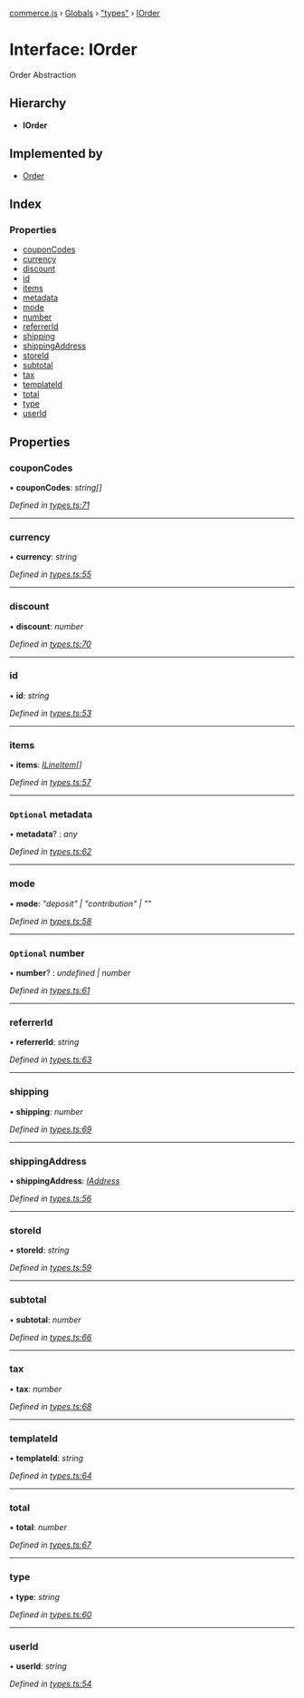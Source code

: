[commerce.js](../README.md) › [Globals](../globals.md) › ["types"](../modules/_types_.md) › [IOrder](_types_.iorder.md)

# Interface: IOrder

Order Abstraction

## Hierarchy

* **IOrder**

## Implemented by

* [Order](../classes/_order_.order.md)

## Index

### Properties

* [couponCodes](_types_.iorder.md#couponcodes)
* [currency](_types_.iorder.md#currency)
* [discount](_types_.iorder.md#discount)
* [id](_types_.iorder.md#id)
* [items](_types_.iorder.md#items)
* [metadata](_types_.iorder.md#optional-metadata)
* [mode](_types_.iorder.md#mode)
* [number](_types_.iorder.md#optional-number)
* [referrerId](_types_.iorder.md#referrerid)
* [shipping](_types_.iorder.md#shipping)
* [shippingAddress](_types_.iorder.md#shippingaddress)
* [storeId](_types_.iorder.md#storeid)
* [subtotal](_types_.iorder.md#subtotal)
* [tax](_types_.iorder.md#tax)
* [templateId](_types_.iorder.md#templateid)
* [total](_types_.iorder.md#total)
* [type](_types_.iorder.md#type)
* [userId](_types_.iorder.md#userid)

## Properties

###  couponCodes

• **couponCodes**: *string[]*

*Defined in [types.ts:71](https://github.com/shopjs/commerce.js/blob/98f86b0/src/types.ts#L71)*

___

###  currency

• **currency**: *string*

*Defined in [types.ts:55](https://github.com/shopjs/commerce.js/blob/98f86b0/src/types.ts#L55)*

___

###  discount

• **discount**: *number*

*Defined in [types.ts:70](https://github.com/shopjs/commerce.js/blob/98f86b0/src/types.ts#L70)*

___

###  id

• **id**: *string*

*Defined in [types.ts:53](https://github.com/shopjs/commerce.js/blob/98f86b0/src/types.ts#L53)*

___

###  items

• **items**: *[ILineItem](_types_.ilineitem.md)[]*

*Defined in [types.ts:57](https://github.com/shopjs/commerce.js/blob/98f86b0/src/types.ts#L57)*

___

### `Optional` metadata

• **metadata**? : *any*

*Defined in [types.ts:62](https://github.com/shopjs/commerce.js/blob/98f86b0/src/types.ts#L62)*

___

###  mode

• **mode**: *"deposit" | "contribution" | ""*

*Defined in [types.ts:58](https://github.com/shopjs/commerce.js/blob/98f86b0/src/types.ts#L58)*

___

### `Optional` number

• **number**? : *undefined | number*

*Defined in [types.ts:61](https://github.com/shopjs/commerce.js/blob/98f86b0/src/types.ts#L61)*

___

###  referrerId

• **referrerId**: *string*

*Defined in [types.ts:63](https://github.com/shopjs/commerce.js/blob/98f86b0/src/types.ts#L63)*

___

###  shipping

• **shipping**: *number*

*Defined in [types.ts:69](https://github.com/shopjs/commerce.js/blob/98f86b0/src/types.ts#L69)*

___

###  shippingAddress

• **shippingAddress**: *[IAddress](_types_.iaddress.md)*

*Defined in [types.ts:56](https://github.com/shopjs/commerce.js/blob/98f86b0/src/types.ts#L56)*

___

###  storeId

• **storeId**: *string*

*Defined in [types.ts:59](https://github.com/shopjs/commerce.js/blob/98f86b0/src/types.ts#L59)*

___

###  subtotal

• **subtotal**: *number*

*Defined in [types.ts:66](https://github.com/shopjs/commerce.js/blob/98f86b0/src/types.ts#L66)*

___

###  tax

• **tax**: *number*

*Defined in [types.ts:68](https://github.com/shopjs/commerce.js/blob/98f86b0/src/types.ts#L68)*

___

###  templateId

• **templateId**: *string*

*Defined in [types.ts:64](https://github.com/shopjs/commerce.js/blob/98f86b0/src/types.ts#L64)*

___

###  total

• **total**: *number*

*Defined in [types.ts:67](https://github.com/shopjs/commerce.js/blob/98f86b0/src/types.ts#L67)*

___

###  type

• **type**: *string*

*Defined in [types.ts:60](https://github.com/shopjs/commerce.js/blob/98f86b0/src/types.ts#L60)*

___

###  userId

• **userId**: *string*

*Defined in [types.ts:54](https://github.com/shopjs/commerce.js/blob/98f86b0/src/types.ts#L54)*
